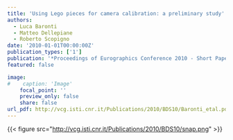 ```yaml
---
title: 'Using Lego pieces for camera calibration: a preliminary study'
authors:
  - Luca Baronti
  - Matteo Dellepiane
  - Roberto Scopigno
date: '2010-01-01T00:00:00Z'
publication_types: ['1']
publication: '*Proceedings of Eurographics Conference 2010 - Short Papers*'
featured: false

image:
#    caption: 'Image'
    focal_point: ''
    preview_only: false
    share: false
url_pdf: http://vcg.isti.cnr.it/Publications/2010/BDS10/Baronti_etal.pdf
---
```

{{< figure src="http://vcg.isti.cnr.it/Publications/2010/BDS10/snap.png" >}}
